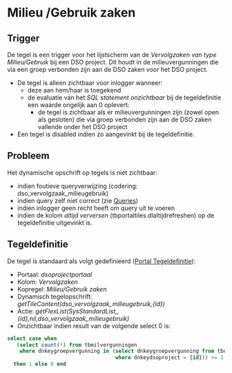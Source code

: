 # Milieu /Gebruik zaken

## Trigger

De tegel is een trigger voor het lijstscherm van de *Vervolgzaken van type Milieu/Gebruik* bij een DSO project. Dit houdt in de milieuvergunningen die via een groep verbonden zijn aan de DSO zaken voor het DSO project.

  * De tegel is alleen zichtbaar voor inlogger wanneer:
    * deze aan hem/haar is toegekend
    * de evaluatie van het *SQL statement onzichtbaar* bij de tegeldefinitie een waarde ongelijk aan 0 oplevert:
      * de tegel is zichtbaar als er milieuvergunningen zijn (zowel open als gesloten) die via groep verbonden zijn aan de DSO zaken vallende onder het DSO project
  * Een tegel is disabled indien zo aangevinkt bij de tegeldefinitie.

## Probleem

Het dynamische opschrift op tegels is niet zichtbaar:

  * indien foutieve queryverwijzing (codering: dso_vervolgzaak_milieugebruik)
  * indien query zelf niet correct (zie [Queries](/instellen_inrichten/queries.md))
  * indien inlogger geen recht heeft om query uit te voeren
  * indien de kolom *altijd verversen* (tbportaltiles.dlaltijdrefreshen) op de tegeldefinitie uitgevinkt is.

## Tegeldefinitie

De tegel is standaard als volgt gedefinieerd ([Portal Tegeldefinitie](/instellen_inrichten/portaldefinitie/portal_tegel.md)):

  *  Portaal: *dsoprojectportaal*
  *  Kolom: *Vervolgzaken*
  *  Kopregel: *Milieu/Gebruik zaken*
  *  Dynamisch tegelopschrift: *getTileContent(dso_vervolgzaak_milieugebruik,{id})*
  *  Actie: *getFlexList(SysStandardList,,{id},nil,dso_vervolgzaak_milieugebruik)*
  *  Onzichtbaar indien result van de volgende select 0 is:

```sql
select case when
   (select count(*) from tbmilvergunningen
    where dnkeygroepvergunning in (select dnkeygroepvergunning from tbomgvergunning
                                   where dnkeydsoproject = {id})) >= 1
  then 1 else 0 end
```

